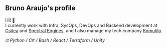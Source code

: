 ## Bruno Araujo's profile
Hi! 👋  
I currently work with Infra, SysOps, DevOps and Backend development at [Csitea](https://github.com/csitea) and [Spectral Engines](https://github.com/Spectral-Engines), and I also manage my tech company [Komutilo](https://github.com/komutilo).  

_🤓 Python / C# / Bash / React / Terraform / Unity_
